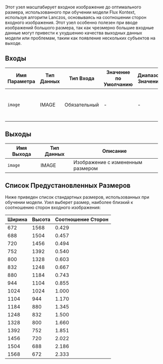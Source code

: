 Этот узел масштабирует входное изображение до оптимального размера, использованного при обучении модели Flux Kontext, используя алгоритм Lanczos, основываясь на соотношении сторон входного изображения. Этот узел особенно полезен при вводе изображений большого размера, так как чрезмерно большие входные данные могут привести к ухудшению качества выходных данных модели или проблемам, таким как появление нескольких субъектов на выходе.

## Входы
| Имя Параметра | Тип Данных | Тип Входа | Значение по Умолчанию | Диапазон Значений | Описание |
|---------------|------------|------------|----------------------|-------------------|-----------|
| `image` | IMAGE | Обязательный | - | - | Входное изображение для изменения размера |

## Выходы
| Имя Выхода | Тип Данных | Описание |
|------------|------------|-----------|
| `image` | IMAGE | Изображение с измененным размером |

## Список Предустановленных Размеров
Ниже приведен список стандартных размеров, использованных при обучении модели. Узел выберет размер, наиболее близкий к соотношению сторон входного изображения:

| Ширина | Высота | Соотношение Сторон |
|--------|--------|-------------------|
| 672    | 1568   | 0.429            |
| 688    | 1504   | 0.457            |
| 720    | 1456   | 0.494            |
| 752    | 1392   | 0.540            |
| 800    | 1328   | 0.603            |
| 832    | 1248   | 0.667            |
| 880    | 1184   | 0.743            |
| 944    | 1104   | 0.855            |
| 1024   | 1024   | 1.000            |
| 1104   | 944    | 1.170            |
| 1184   | 880    | 1.345            |
| 1248   | 832    | 1.500            |
| 1328   | 800    | 1.660            |
| 1392   | 752    | 1.851            |
| 1456   | 720    | 2.022            |
| 1504   | 688    | 2.186            |
| 1568   | 672    | 2.333            | 